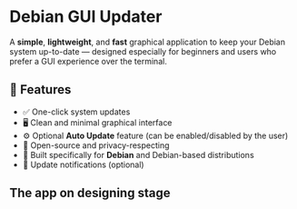 # Debian GUI Updater

A **simple**, **lightweight**, and **fast** graphical application to keep your Debian system up-to-date — designed especially for beginners and users who prefer a GUI experience over the terminal.

## 🌟 Features

- ✅ One-click system updates  
- 🖥️ Clean and minimal graphical interface  
- ⚙️ Optional **Auto Update** feature (can be enabled/disabled by the user)  
- 🧩 Open-source and privacy-respecting  
- 🐧 Built specifically for **Debian** and Debian-based distributions  
- 🔔 Update notifications (optional)

## The app on designing stage
